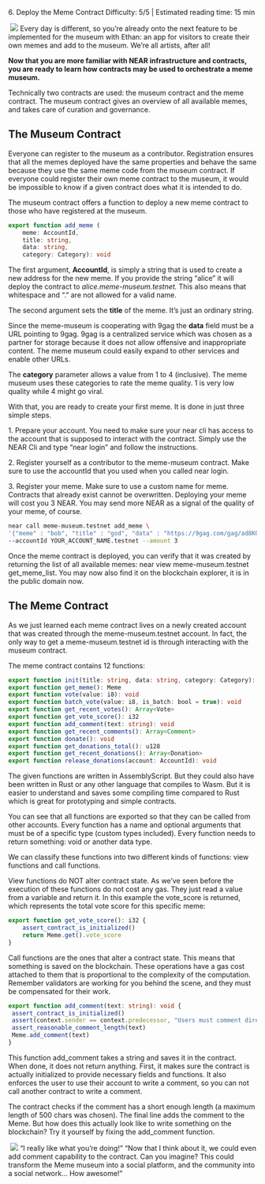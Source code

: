 <ChapterTitle>6\. Deploy the Meme Contract</ChapterTitle>
<Difficulty>Difficulty: 5/5 | Estimated reading time: 15 min</Difficulty>

<Image> 
    <img src="/images/chap_6.png">
</Image>

<Spacer />
<narrativeText>
Every day is different, so you’re already onto the next feature to be implemented for the museum with Ethan: an app for visitors to create their own memes and add to the museum. 
<Spacer />
We’re all artists, after all!

</narrativeText>
<Spacer />

**Now that you are more familiar with NEAR infrastructure and contracts, you are ready to learn how contracts may be used to orchestrate a meme museum.**

Technically two contracts are used: the museum contract and the meme contract. The museum contract gives an overview of all available memes, and takes care of curation and governance. 

## The Museum Contract

Everyone can register to the museum as a contributor. Registration ensures that all the memes deployed have the same properties and  behave the same because they use the same meme code from the museum contract. If everyone could register their own meme contract to the museum, it would be impossible to know if a given contract does what it is intended to do.

The museum contract offers a function to deploy a new meme contract to those who have registered at the museum.

```typescript
export function add_meme (
    meme: AccountId, 
    title: string, 
    data: string, 
    category: Category): void
```

The first argument, **AccountId**, is simply a string that is used to create a new address for the new meme. If you provide the string “alice” it will deploy the contract to *alice.meme-museum.testnet.* This also means that whitespace and “.” are not allowed for a valid name.

The second argument sets the **title** of the meme. It’s just an ordinary string. 

Since the meme-museum is cooperating with 9gag the **data** field must be a URL pointing to 9gag. 9gag is a centralized service which was chosen as a partner for storage because it does not allow offensive and inappropriate content. The meme museum could easily expand to other services and enable other URLs.

The **category** parameter allows a value from 1 to 4 (inclusive). The meme museum uses these categories to rate the meme quality. 1 is very low quality while 4 might go viral.

With that, you are ready to create your first meme. It is done in just three simple steps.

1\. Prepare your account. You need to make sure your near cli has access to the account that is supposed to interact with the contract. Simply use the NEAR Cli and type “near login” and follow the instructions.

2\. Register yourself as a contributor to the meme-museum contract. Make sure to use the accountId that you used when you called near login.

3\. Register your meme. Make sure to use a custom name for meme. Contracts that already exist cannot be overwritten. Deploying your meme will cost you 3 NEAR. You may send more NEAR as a signal of the quality of your meme, of course.

```bash
near call meme-museum.testnet add_meme \
'{"meme" : "bob", "title" : "god", "data" : "https://9gag.com/gag/ad8K0vj", "category" : 4}' \
--accountId YOUR_ACCOUNT_NAME.testnet --amount 3
```

Once the meme contract is deployed, you can verify that it was created by returning the list of all available memes: near view meme-museum.testnet get_meme_list. You may now also find it on the blockchain explorer, it is in the public domain now. 

## The Meme Contract

As we just learned each meme contract lives on a newly created account that was created through the meme-museum.testnet account. In fact, the only way to get a meme-museum.testnet id is through interacting with the museum contract. 

The meme contract contains 12 functions:

```typescript
export function init(title: string, data: string, category: Category): void 
export function get_meme(): Meme 
export function vote(value: i8): void
export function batch_vote(value: i8, is_batch: bool = true): void
export function get_recent_votes(): Array<Vote>
export function get_vote_score(): i32
export function add_comment(text: string): void
export function get_recent_comments(): Array<Comment>
export function donate(): void
export function get_donations_total(): u128
export function get_recent_donations(): Array<Donation>
export function release_donations(account: AccountId): void
```

The given functions are written in AssemblyScript. But they could also have been written in Rust or any other language that compiles to Wasm. But it is easier to understand and saves some compiling time compared to Rust which is great for prototyping and simple contracts.

You can see that all functions are exported so that they can be called from other accounts. Every function has a name and optional arguments that must be of a specific type (custom types included). Every function needs to return something: void or another data type. 

We can classify these functions into two different kinds of functions: view functions and call functions.

View functions do NOT alter contract state. As we’ve seen before the execution of these functions do not cost any gas. They just read a value from a variable and return it. In this example the vote_score is returned, which represents the total vote score for this specific meme: 

```typescript
export function get_vote_score(): i32 {
 	assert_contract_is_initialized()
 	return Meme.get().vote_score
}
```

Call functions are the ones that alter a contract state. This means that something is saved on the blockchain. These operations have a gas cost attached to them that is proportional to the complexity of the computation. Remember validators are working for you behind the scene, and they must be compensated for their work.

```typescript
export function add_comment(text: string): void {
 assert_contract_is_initialized()
 assert(context.sender == context.predecessor, "Users must comment directly")
 assert_reasonable_comment_length(text)
 Meme.add_comment(text)
}
```

This function add_comment takes a string and saves it in the contract. When done, it does not return anything. First, it makes sure the contract is actually initialized to provide necessary fields and functions. It also enforces the user to use their account to write a comment, so you can not call another contract to write a comment. 

The contract checks if the comment has a short enough length (a maximum length of 500 chars was chosen). The final line adds the comment to the Meme. But how does this actually look like to write something on the blockchain? Try it yourself by fixing the add_comment function.

<Image> 
    <img src="/images/chap_6_1.png">
</Image>

<Spacer />
<narrativeText>
“I really like what you’re doing!”
<Spacer />
“Now that I think about it, we could even add comment capability to the contract. Can you imagine? This could transform the Meme museum into a social platform, and the community into a social network... How awesome!”

</narrativeText>